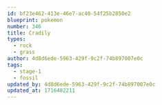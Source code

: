 ```yaml
---
id: bf23e462-413e-46e7-ac40-54f25b2850e2
blueprint: pokemon
number: 346
title: Cradily
types:
  - rock
  - grass
author: 4d8d6ede-5963-429f-9c2f-74b897007e0c
tags:
  - stage-1
  - fossil
updated_by: 4d8d6ede-5963-429f-9c2f-74b897007e0c
updated_at: 1716482211
---
```

